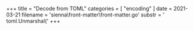 +++
title = "Decode from TOML"
categories = [ "encoding" ]
date = 2021-03-21
filename = 'sienna\front-matter\front-matter.go'
substr = ' toml.Unmarshal('
+++
